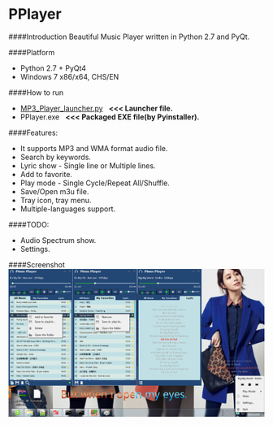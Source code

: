 # PPlayer
####Introduction
Beautiful Music Player written in Python 2.7 and PyQt.

####Platform
* Python 2.7 + PyQt4
* Windows 7 x86/x64, CHS/EN

####How to run
* <a href="https://github.com/wn0112/PPlayer/blob/master/MP3_Player_launcher.py">MP3_Player_launcher.py</a> &nbsp;  <b><<< Launcher file.</b>
* PPlayer.exe  &nbsp;&nbsp;<b><<<  Packaged EXE file(by Pyinstaller).</b>

####Features:

* It supports MP3 and WMA format audio file.
* Search by keywords.
* Lyric show - Single line or Multiple lines.
* Add to favorite.
* Play mode - Single Cycle/Repeat All/Shuffle.
* Save/Open m3u file.
* Tray icon, tray menu.
* Multiple-languages support.

####TODO:
* Audio Spectrum show.
* Settings.

####Screenshot
![Screenshot](https://github.com/wn0112/PPlayer/blob/master/screenshot.png)
